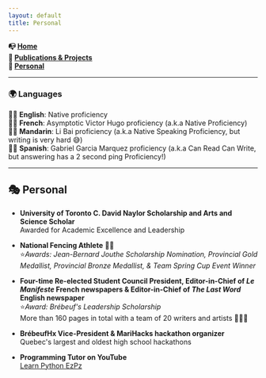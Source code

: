 ```yaml
---
layout: default
title: Personal
---
```


 **📭 [Home](/index)**  
 **🤖 [Publications & Projects](/projects)**  
 **🐼 [Personal](/personal)**  

---
### 🌍 Languages
🧑‍🏫 **English**:  Native proficiency  
👨‍🍳 **French**: Asymptotic Victor Hugo proficiency (a.k.a Native Proficiency)  
🧙‍♂️ **Mandarin**: Li Bai proficiency (a.k.a Native Speaking Proficiency, but writing is very hard 😅)  
👩‍🎨 **Spanish**: Gabriel Garcia Marquez proficiency (a.k.a Can Read Can Write, but answering has a 2 second ping Proficiency!)  

---
## 🎭 Personal
- **University of Toronto C. David Naylor Scholarship and Arts and Science Scholar**  
  Awarded for Academic Excellence and Leadership

- **National Fencing Athlete** 🤺🤺   
  ⭐*Awards: Jean-Bernard Jouthe Scholarship Nomination, Provincial Gold Medallist, Provincial Bronze Medallist, & Team Spring Cup Event Winner*  

- **Four-time Re-elected Student Council President, Editor-in-Chief of *Le Manifeste* French newspapers & Editor-in-Chief of *The Last Word* English newspaper**  
  ⭐*Award: Brébeuf's Leadership Scholarship*  
  More than 160 pages in total with a team of 20 writers and artists 🧑‍🎨📝

- **BrébeufHx Vice-President & MariHacks hackathon organizer**  
  Quebec's largest and oldest high school hackathons

- **Programming Tutor on YouTube**  
  [Learn Python EzPz](https://youtu.be/W-yyd3NaHYA)